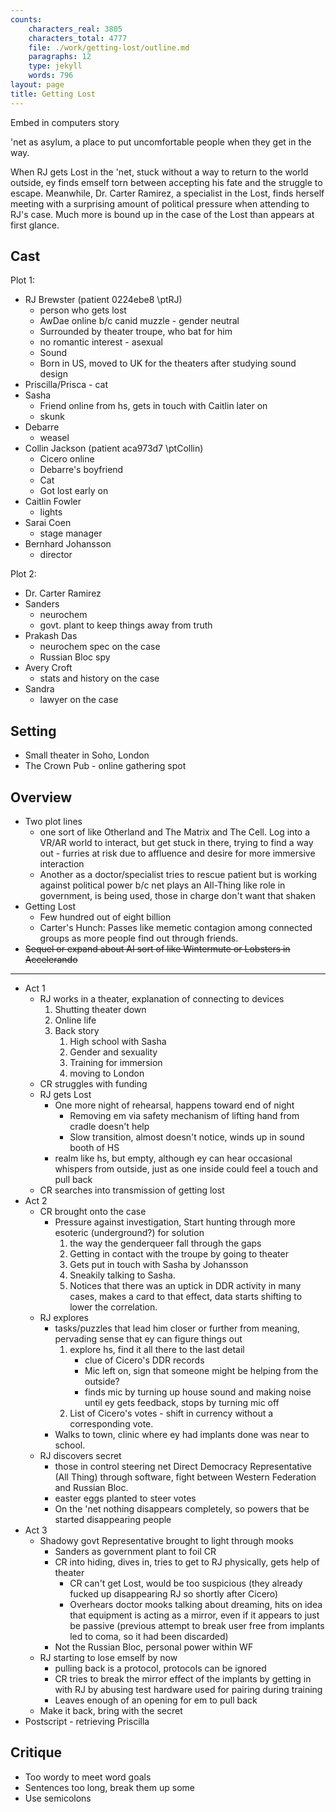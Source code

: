```yaml
---
counts:
    characters_real: 3805
    characters_total: 4777
    file: ./work/getting-lost/outline.md
    paragraphs: 12
    type: jekyll
    words: 796
layout: page
title: Getting Lost
---
```


Embed in computers story

'net as asylum, a place to put uncomfortable people when they get in the way.

When RJ gets Lost in the 'net, stuck without a way to return to the world outside, ey finds emself torn between accepting his fate and the struggle to escape.  Meanwhile, Dr. Carter Ramirez, a specialist in the Lost, finds herself meeting with a surprising amount of political pressure when attending to RJ's case.  Much more is bound up in the case of the Lost than appears at first glance.

## Cast
Plot 1:
* RJ Brewster (patient 0224ebe8 \ptRJ)
    * person who gets lost
    * AwDae online b/c canid muzzle - gender neutral
    * Surrounded by theater troupe, who bat for him
    * no romantic interest - asexual
    * Sound
    * Born in US, moved to UK for the theaters after studying sound design
* Priscilla/Prisca - cat
* Sasha
    * Friend online from hs, gets in touch with Caitlin later on
    * skunk
* Debarre
    * weasel
* Collin Jackson (patient aca973d7 \ptCollin)
    * Cicero online
    * Debarre's boyfriend
    * Cat
    * Got lost early on
* Caitlin Fowler
    * lights
* Sarai Coen
    * stage manager
* Bernhard Johansson
    * director


Plot 2:
* Dr. Carter Ramirez
* Sanders
    * neurochem
    * govt. plant to keep things away from truth
* Prakash Das
    * neurochem spec on the case
    * Russian Bloc spy
* Avery Croft
    * stats and history on the case
* Sandra
    * lawyer on the case

## Setting

* Small theater in Soho, London
* The Crown Pub - online gathering spot

## Overview

* Two plot lines
    * one sort of like Otherland and The Matrix and The Cell.  Log into a VR/AR world to interact, but get stuck in there, trying to find a way out - furries at risk due to affluence and desire for more immersive interaction
    * Another as a doctor/specialist tries to rescue patient but is working against political power b/c net plays an All-Thing like role in government, is being used, those in charge don't want that shaken
* Getting Lost
    * Few hundred out of eight billion
    * Carter's Hunch: Passes like memetic contagion among connected groups as more people find out through friends.
* ~~Sequel or expand about AI sort of like Wintermute or Lobsters in Accelerando~~
-----

* Act 1
    * RJ works in a theater, explanation of connecting to devices
        1. Shutting theater down
        2. Online life
        3. Back story
            1. High school with Sasha
            2. Gender and sexuality
            3. Training for immersion
            4. moving to London
    * CR struggles with funding
    * RJ gets Lost
        * One more night of rehearsal, happens toward end of night
            * Removing em via safety mechanism of lifting hand from cradle doesn't help
            * Slow transition, almost doesn't notice, winds up in sound booth of HS
        * realm like hs, but empty, although ey can hear occasional whispers from outside, just as one inside could feel a touch and pull back
    * CR searches into transmission of getting lost
* Act 2
    * CR brought onto the case
        * Pressure against investigation, Start hunting through more esoteric (underground?) for solution
            1. the way the genderqueer fall through the gaps
            2. Getting in contact with the troupe by going to theater
            3. Gets put in touch with Sasha by Johansson
            4. Sneakily talking to Sasha.
            5. Notices that there was an uptick in DDR activity in many cases, makes a card to that effect, data starts shifting to lower the correlation.
    * RJ explores
        * tasks/puzzles that lead him closer or further from meaning, pervading sense that ey can figure things out
            1. explore hs, find it all there to the last detail
                * clue of Cicero's DDR records
                * Mic left on, sign that someone might be helping from the outside?
                * finds mic by turning up house sound and making noise until ey gets feedback, stops by turning mic off
            2. List of Cicero's votes - shift in currency without a corresponding vote.
        * Walks to town, clinic where ey had implants done was near to school.
    * RJ discovers secret
        * those in control steering net Direct Democracy Representative (All Thing) through software, fight between Western Federation and Russian Bloc.
        * easter eggs planted to steer votes
        * On the 'net nothing disappears completely, so powers that be started disappearing people
* Act 3
    * Shadowy govt Representative brought to light through mooks
        * Sanders as government plant to foil CR
        * CR into hiding, dives in, tries to get to RJ physically, gets help of theater
            * CR can't get Lost, would be too suspicious (they already fucked up disappearing RJ so shortly after Cicero)
            * Overhears doctor mooks talking about dreaming, hits on idea that equipment is acting as a mirror, even if it appears to just be passive (previous attempt to break user free from implants led to coma, so it had been discarded)
        * Not the Russian Bloc, personal power within WF
    * RJ starting to lose emself by now
        * pulling back is a protocol, protocols can be ignored
        * CR tries to break the mirror effect of the implants by getting in with RJ by abusing test hardware used for pairing during training
        * Leaves enough of an opening for em to pull back
    * Make it back, bring with the secret
* Postscript - retrieving Priscilla

## Critique

* Too wordy to meet word goals
* Sentences too long, break them up some
* Use semicolons
